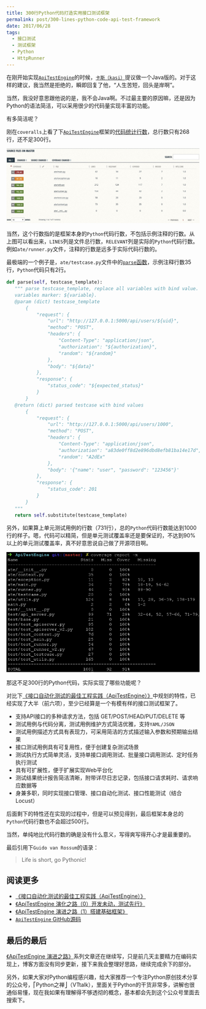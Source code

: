 ```yaml
---
title: 300行Python代码打造实用接口测试框架
permalink: post/300-lines-python-code-api-test-framework
date: 2017/06/28
tags:
  - 接口测试
  - 测试框架
  - Python
  - HttpRunner
---
```


在刚开始实现[`ApiTestEngine`][ApiTestEngine]的时候，[`卡斯（kasi）`][kasi]提议做一个Java版的。对于这样的建议，我当然是拒绝的，瞬即回复了他，“人生苦短，回头是岸啊”。

当然，我没好意思跟他说的是，我不会Java啊。不过最主要的原因嘛，还是因为Python的语法简洁，可以采用很少的代码量实现丰富的功能。

有多简洁呢？

刚在`coveralls`上看了下[`ApiTestEngine`][ApiTestEngine]框架的[代码统计行数][ApiTestEngine-coveralls]，总行数只有268行，还不足300行。

![](/images/ApiTestEngine-stat-ate.jpg)

当然，这个行数指的是框架本身的`Python`代码行数，不包括示例注释的行数。从上图可以看出来，`LINES`列是文件总行数，`RELEVANT`列是实际的`Python`代码行数。例如`ate/runner.py`文件，注释的行数是远多于实际代码行数的。

最极端的一个例子是，`ate/testcase.py`文件中的[`parse`函数][testcase-parse]，示例注释行数35行，`Python`代码只有2行。

```python
def parse(self, testcase_template):
   """ parse testcase_template, replace all variables with bind value.
   variables marker: ${variable}.
   @param (dict) testcase_template
       {
           "request": {
               "url": "http://127.0.0.1:5000/api/users/${uid}",
               "method": "POST",
               "headers": {
                   "Content-Type": "application/json",
                   "authorization": "${authorization}",
                   "random": "${random}"
               },
               "body": "${data}"
           },
           "response": {
               "status_code": "${expected_status}"
           }
       }
   @return (dict) parsed testcase with bind values
       {
           "request": {
               "url": "http://127.0.0.1:5000/api/users/1000",
               "method": "POST",
               "headers": {
                   "Content-Type": "application/json",
                   "authorization": "a83de0ff8d2e896dbd8efb81ba14e17d",
                   "random": "A2dEx"
               },
               "body": '{"name": "user", "password": "123456"}'
           },
           "response": {
               "status_code": 201
           }
       }
   """
   return self.substitute(testcase_template)
```

另外，如果算上单元测试用例的行数（731行），总的`Python`代码行数能达到1000行的样子。嗯，代码可以精简，但是单元测试覆盖率还是要保证的，不达到90%以上的单元测试覆盖率，真不好意思说自己做了开源项目啊。

![](/images/ApiTestEngine-stat-all.jpg)

那这不足300行的Python代码，实际实现了哪些功能呢？

对比下[《接口自动化测试的最佳工程实践（ApiTestEngine）》][ApiTestEngine-Intro]中规划的特性，已经实现了大半（前六项），至少已经算是一个有模有样的接口测试框架了。

- 支持API接口的多种请求方法，包括 GET/POST/HEAD/PUT/DELETE 等
- 测试用例与代码分离，测试用例维护方式简洁优雅，支持`YAML/JSON`
- 测试用例描述方式具有表现力，可采用简洁的方式描述输入参数和预期输出结果
- 接口测试用例具有可复用性，便于创建复杂测试场景
- 测试执行方式简单灵活，支持单接口调用测试、批量接口调用测试、定时任务执行测试
- 具有可扩展性，便于扩展实现Web平台化
- 测试结果统计报告简洁清晰，附带详尽日志记录，包括接口请求耗时、请求响应数据等
- 身兼多职，同时实现接口管理、接口自动化测试、接口性能测试（结合Locust）

后面剩下的特性还在实现的过程中，但是可以预见得到，最后框架本身总的`Python`代码行数也不会超过500行。

当然，单纯地比代码行数的确是没有什么意义，写得爽写得开心才是最重要的。

最后引用下`Guido van Rossum`的语录：

> Life is short, go Pythonic!

## 阅读更多

- [《接口自动化测试的最佳工程实践（ApiTestEngine）》][ApiTestEngine-Intro]
- [《ApiTestEngine 演化之路（0）开发未动，测试先行》][ApiTestEngine-dev-0]
- [《ApiTestEngine 演进之路（1）搭建基础框架》][ApiTestEngine-dev-1]
- [`ApiTestEngine` GitHub源码][ApiTestEngine]

## 最后的最后

[《ApiTestEngine 演进之路》][ApiTestEngine-series]系列文章还在继续写，只是前几天主要精力在编码实现上，博客方面没有同步更新，接下来我会整理好思路，继续完成余下的部分。

另外，如果大家对Python编程感兴趣，给大家推荐一个专注Python原创技术分享的公众号，⎡Python之禅⎦（VTtalk），里面关于Python的干货非常多，讲解也很通俗易懂，现在我如果有理解得不够透彻的概念，基本都会先到这个公众号里面去搜索下。


[kasi]: https://testerhome.com/kasi
[ApiTestEngine]: https://github.com/debugtalk/ApiTestEngine
[testcase-parse]: https://github.com/debugtalk/ApiTestEngine/blob/master/ate/testcase.py
[ApiTestEngine-Intro]: https://debugtalk.com/post/ApiTestEngine-api-test-best-practice/
[ApiTestEngine-dev-0]: https://debugtalk.com/post/ApiTestEngine-0-setup-CI-test/
[ApiTestEngine-dev-1]: https://debugtalk.com/post/ApiTestEngine-1-setup-basic-framework/
[ApiTestEngine-coveralls]: https://coveralls.io/github/debugtalk/ApiTestEngine?branch=master
[ApiTestEngine-series]: https://debugtalk.com/tags/ApiTestEngine
